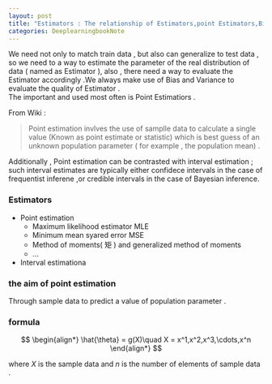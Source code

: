 ```yaml
---
layout: post
title: "Estimators : The relationship of Estimators,point Estimators,Bias,Variance and MLE"
categories: DeeplearningbookNote
---
```

We need not only to match train data , but also can generalize to test data , so we need to a way to estimate the parameter of the real distribution of data ( named as Estimator ), also , there need a way to evaluate the Estimator accordingly .We always  make use of Bias and Variance to evaluate the quality of Estimator .  
The  important and used most often is Point Estimatiors .  

From Wiki :  
> Point estimation invlves the use of samplle data to calculate a single value (Known as point estimate or statistic) which is best guess of an unknown population parameter ( for example , the population mean) . 

Additionally , Point estimation can be contrasted with interval estimation ; such interval estimates are typically either confidece intervals in the case of frequentist inferene ,or credible intervals in the case of Bayesian inference.   
### Estimators
- Point estimation
  - Maximum likelihood estimator MLE
  - Minimum mean syared error MSE
  - Method of moments( 矩 ) and generalized method of moments 
  - ...
- Interval estimationa


### the aim of point estimation
Through sample data to predict a value of population parameter .  
### formula

$$
\begin{align*}
\hat{\theta} = g(X)\quad X = x^1,x^2,x^3,\cdots,x^n 
\end{align*}
$$

where $X$ is the sample data and $n$ is the number of elements of sample data .
